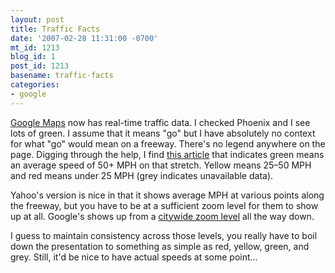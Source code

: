 ```yaml
---
layout: post
title: Traffic Facts
date: '2007-02-28 11:31:00 -0700'
mt_id: 1213
blog_id: 1
post_id: 1213
basename: traffic-facts
categories:
- google
---
```

<p>
<a href="http://maps.google.com/">Google Maps</a> now has real-time traffic data. I checked Phoenix and I see lots of green. I assume that it means "go" but I have absolutely no context for what "go" would mean on a freeway. There's no legend anywhere on the page. Digging through the help, I find <a href="http://maps.google.com/support/bin/answer.py?answer=61455">this article</a> that indicates green means an average speed of 50+ MPH on that stretch. Yellow means 25&#x2013;50 MPH and red means under 25 MPH (grey indicates unavailable data).
</p>
<p>
Yahoo's version is nice in that it shows average MPH at various points along the freeway, but you have to be at a sufficient zoom level for them to show up at all. Google's shows up from a <a href="http://maps.google.com/maps?z=10&amp;ll=33.447485,-112.08252&amp;spn=0.820433,1.73584&amp;layer=t">citywide zoom level</a> all the way down.
</p>
<p>
I guess to maintain consistency across those levels, you really have to boil down the presentation to something as simple as red, yellow, green, and grey. Still, it'd be nice to have actual speeds at some point&#x2026;
</p>
